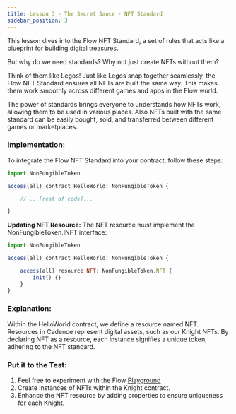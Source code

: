```yaml
---
title: Lesson 3 - The Secret Sauce - NFT Standard
sidebar_position: 3
---
```


This lesson dives into the Flow NFT Standard, a set of rules that acts like a blueprint for building digital treasures.

But why do we need standards? Why not just create NFTs without them?

Think of them like Legos! Just like Legos snap together seamlessly, the Flow NFT Standard ensures all NFTs are built the same way. This makes them work smoothly across different games and apps in the Flow world.

The power of standards brings everyone to understands how NFTs work, allowing them to be used in various places. Also NFTs built with the same standard can be easily bought, sold, and transferred between different games or marketplaces.

### **Implementation:**

To integrate the Flow NFT Standard into your contract, follow these steps:

```jsx
import NonFungibleToken

access(all) contract HelloWorld: NonFungibleToken {

    // ...[rest of code]...

}
```

**Updating NFT Resource:**
The NFT resource must implement the NonFungibleToken.INFT interface:

```jsx
import NonFungibleToken

access(all) contract HelloWorld: NonFungibleToken {

    access(all) resource NFT: NonFungibleToken.NFT {
        init() {}
    }
}
```

### **Explanation:**

Within the HelloWorld contract, we define a resource named NFT. Resources in Cadence represent digital assets, such as our Knight NFTs. By declaring NFT as a resource, each instance signifies a unique token, adhering to the NFT standard.

### **Put it to the Test:**

1. Feel free to experiment with the Flow [Playground](https://play.flow.com/)
2. Create instances of NFTs within the Knight contract.
3. Enhance the NFT resource by adding properties to ensure uniqueness for each Knight.
